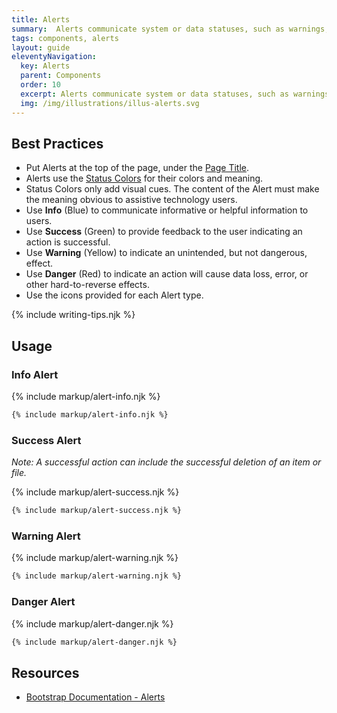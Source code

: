 ```yaml
---
title: Alerts
summary:  Alerts communicate system or data statuses, such as warnings, to users.
tags: components, alerts
layout: guide
eleventyNavigation:
  key: Alerts
  parent: Components
  order: 10
  excerpt: Alerts communicate system or data statuses, such as warnings, to users.
  img: /img/illustrations/illus-alerts.svg
---
```


## Best Practices

- Put Alerts at the top of the page, under the [Page Title](/components/page-title/).
- Alerts use the [Status Colors](/foundation/status-colors/) for their colors and meaning.
- Status Colors only add visual cues. The content of the Alert must make the meaning obvious to assistive technology users.
- Use **Info** (Blue) to communicate informative or helpful information to users.
- Use **Success** (Green) to provide feedback to the user indicating an action is successful.
- Use **Warning** (Yellow) to indicate an unintended, but not dangerous, effect.   
- Use **Danger** (Red) to indicate an action will cause data loss, error, or other hard-to-reverse effects.
- Use the icons provided for each Alert type.

{% include writing-tips.njk %}


## Usage

### Info Alert

{% include markup/alert-info.njk %}

``` html
{% include markup/alert-info.njk %}
```

### Success Alert

_Note: A successful action can include the successful deletion of an item or file._

{% include markup/alert-success.njk %}

``` html
{% include markup/alert-success.njk %}
```

### Warning Alert

{% include markup/alert-warning.njk %}

``` html
{% include markup/alert-warning.njk %}
```

### Danger Alert

{% include markup/alert-danger.njk %}

``` html
{% include markup/alert-danger.njk %}
```

## Resources
* <a href="https://getbootstrap.com/docs/5.1/components/alerts/" target="_blank">Bootstrap Documentation - Alerts</a>
